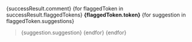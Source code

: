 {successResult.comment}
{for flaggedToken in successResult.flaggedTokens}
**{flaggedToken.token}**
  {for suggestion in flaggedToken.suggestions}
> {suggestion.suggestion}
  {endfor}
{endfor}